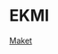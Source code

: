# EKMI

[Maket](<https://www.figma.com/file/vjlEQuFrzaULDjPGIvJYGH/EKMI-%2B-(Copy)?node-id=0%3A1&t=hUDbruSosG332DEb-0>)
